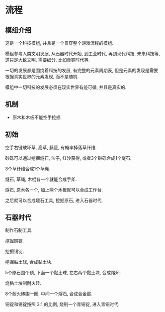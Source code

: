 # 流程

## 模组介绍

这是一个科技模组, 并且是一个贯穿整个游戏流程的模组.

模组参考人类文明发展, 从石器时代开始, 到工业时代, 再到现代科技, 未来科技等, 这只是大致文明, 需要细分, 比如青铜时代等.

一切的发展都是围绕着科技的发展, 有完整的元素周期表, 但是元素的发现是需要根据真实世界的元素发现, 而不是随机.

模组中一切科技的发展必须在现实世界有迹可循, 并且是真实的.

## 机制

* 原木和木板不能空手挖掘

## 初始

空手右键破坏草, 高草, 藤蔓, 有概率掉落草纤维.

砂砾可以通过挖掘燧石, 沙子, 红沙获得, 或者3个砂砾合成1个燧石.

3个草纤维合成1个草绳.

燧石, 草绳, 木棍各一个就能合成手斧.

燧石, 原木各一个, 加上两个木板就可以合成工作台.

之后就可以合成燧石工具, 挖掘原石, 进入石器时代.

## 石器时代

制作石制工具.

挖掘铜锭.

挖掘锡锭.

挖掘黏土球, 合成黏土块.

5个原石围个顶, 下面一个黏土球, 左右两个黏土块, 合成熔炉.

烧黏土块制耐火砖.

8个耐火砖围一圈, 中间一个燧石, 合成合金窑.

铜锭和锡锭按照 3:1 的比例, 烧制一个青铜锭, 进入青铜时代.